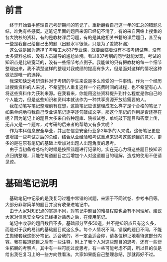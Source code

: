 # 前言

　终于开始着手整理自己考研期间的笔记了。重新翻看自己这一年的汇总的错题总结，难免有些感慨。这笔记里面的题目来源已经记不清了，有的来自网络上搜集的各大院校的资料，有的是教材课后习题，有的是其他相关书籍的课后题目，甚至有一些是我自己给自己出的题（出题水平很低，只是为了差缺补漏）   
　这么做是因为选择了考哈工大837专业课，就要面临着没有本校考研试卷，没有太多资料总结，没有人员辅导的尴尬处境。看过837考纲的同学就能发现，考试的知识点是比较宽泛的，没有一些细节考点例子。我能做的只有把教材的每一个细节整理出来，我不清楚这样的整理对我成绩的提高有多大，但是面对这样的情况这种做法是唯一的选择。    
　我深知缺乏考研资料对于考研的学生来说是多么难受的一件事情。作为一个经历过搜集资料的人来说，不希望别人重复这样一个花费时间的过程，也不希望有心人将这些资料作为获利来源。在我看来，你能用这些资料提升到什么程度是你自己的个人能力，但是这些知识和资料本就该作为一种共享资源开放给需要的人。     
　我在动笔写笔记整理前有在想，这篇笔记应该整理成怎么样才是个合格的笔记？如果单纯地将我自己专业课笔记逐字逐句敲成文字，那这个笔记的作用是否还存在呢？因为笔记上的题目大多来自各种题库、院校试卷，单纯敲下题目和答案上传，无非又是一个题库，对考研的后来者的帮助又有多大呢？     
　作为本科信息安全毕业，并且在信息安全行业多2年多的人来说，这份笔记更应该增加一些考试之后的总结，结合从业经验和考试重点来思考这些题目的意义，更多的是在原有笔记的基础上增加对出题人出题角度的思考。      
　由于当初备考总结的时候是按照错题进行记录的，实在无心力将这些题目按知识点归纳整理，只能在每道题目之后增加个人对这道题目的理解。造成的使用不便请见谅。

# 基础笔记说明

　基础笔记中记录的是我复习过程中常错的试题，来源于不同试卷、参考书目等。大部分非常简单的题目并没有收录进笔记中。    
　由于大家对知识点的掌握不同，对笔记中题目的难易程度也会有不同理解。建议大家对信息安全导论已经相对熟悉之后，在使用笔记。        
　笔记中收录的题目数目不多，基础部分至多50道，并不是知识点只有这么多，而是对于我的易错的基础题目就这么多。每个人情况不同，错误的题目不同，不能生搬硬套我这部分笔记。适合我的，不一定会适合你，请各位辩证地看待这部分内容。我在每道题目之后有一些注释，附上了我个人对这些题目的思考，还有一些衍生拓展的考察点。其中有一些可能过度思考，有一些可能考虑不周，所以目的仅是给出我在复习上的一些方向性看法。大家如果能自己整理总结，那就再好不过。    